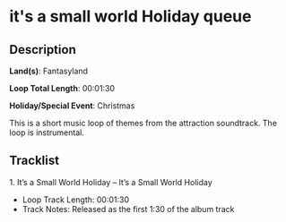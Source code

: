 # it's a small world Holiday queue

## Description

**Land(s)**: Fantasyland

**Loop Total Length**: 00:01:30

**Holiday/Special Event**: Christmas

This is a short music loop of themes from the attraction soundtrack. The loop is instrumental.

## Tracklist

1\. It’s a Small World Holiday – It’s a Small World Holiday

- Loop Track Length: 00:01:30
- Track Notes: Released as the first 1:30 of the album track
